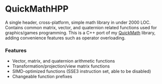 # QuickMathHPP

A single header, cross-platform, simple math library in under 2000 LOC. Contains common matrix, vector, and quaternion related functions used for graphics/games programming. This is a C++ port of my [QuickMath](https://github.com/frozein/QuickMath) library, adding convenience features such as operator overloading.

### Features
- Vector, matrix, and quaternion arithmetic functions
- Transformation/projection/view matrix functions
- SIMD-optimized functions (SSE3 instruction set, able to be disabled)
- Changeable function prefixes
